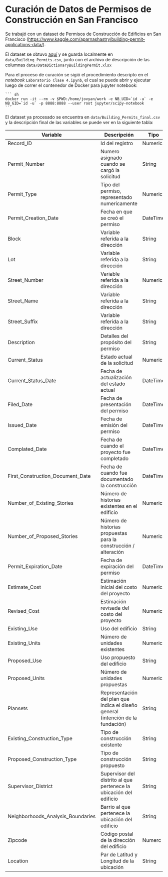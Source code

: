 # Curación de Datos de Permisos de Construcción en San Francisco

Se trabajó con un dataset de Permisos de Construcción de Edificios en San Francisco (https://www.kaggle.com/aparnashastry/building-permit-applications-data/).

El dataset se obtuvo [aquí](https://www.kaggle.com/aparnashastry/building-permit-applications-data/data) y se guarda localmente en `data/Building_Permits.csv`, junto con el archivo de descripción de las columnas `data/DataDictionaryBuildingPermit.xlsx`

Para el proceso de curación se sigió el procedimiento descripto en el *notebook* `Laboratorio Clase 4.ipynb`, el cual se puede abrir y ejecutar luego de correr el contenedor de Docker para jupyter notebook:

	``` sh
	docker run -it --rm -v $PWD:/home/jovyan/work -e NB_UID=`id -u` -e NB_GID=`id -u` -p 8888:8888 --user root jupyter/scipy-notebook
	```

El dataset ya procesado se encuentra en `data/Building_Permits_final.csv` y la descripción final de las variables se puede ver en la siguiente tabla:


Variable | Descripción | Tipo 
--- |---|---
Record_ID | Id del registro | Numeric
Permit_Number | Numero asignado cuando se cargó la solicitud | String
Permit_Type | Tipo del permiso, representado numericamente | Numeric
Permit_Creation_Date | Fecha en que se creó el permiso | DateTime
Block | Variable referida a la dirección | String
Lot | Variable referida a la dirección | String
Street_Number | Variable referida a la dirección | Numeric
Street_Name | Variable referida a la dirección | String
Street_Suffix | Variable referida a la dirección | String
Description | Detalles del propósito del permiso | String
Current_Status | Estado actual de la solicitud | Numeric
Current_Status_Date | Fecha de actualización del estado actual | DateTime
Filed_Date | Fecha de presentación del permiso | DateTime
Issued_Date | Fecha de emisión del permiso | DateTime
Complated_Date | Fecha de cuando el proyecto fue completado | DateTime
First_Construction_Document_Date | Fecha de cuando fue documentado la construcción | DateTime
Number_of_Existing_Stories | Número de historias existentes en el edificio | Numeric
Number_of_Proposed_Stories | Número de historias propuestas para la construcción / alteración | Numeric
Permit_Expiration_Date | Fecha de expiración del permiso | DateTime
Estimate_Cost | Estimación inicial del costo del proyecto | Numeric
Revised_Cost | Estimación revisada del costo del proyecto | Numeric
Existing_Use | Uso del edificio | String
Existing_Units | Número de unidades existentes| Numeric
Proposed_Use | Uso propuesto del edificio | String
Proposed_Units | Número de unidades propuestas | Numeric
Plansets | Representación del plan que indica el diseño general (intención de la fundación) | String
Existing_Construction_Type | Tipo de construcción existente | String
Proposed_Construction_Type | Tipo de construcción propuesto | String
Supervisor_District | Supervisor del distrito al que pertenece la ubicación del edificio | String
Neighborhoods_Analysis_Boundaries | Barrio al que pertenece la ubicación del edificio | String
Zipcode | Código postal de la dirección del edificio | Numerc
Location | Par de Latitud y Longitud de la ubicación | String


